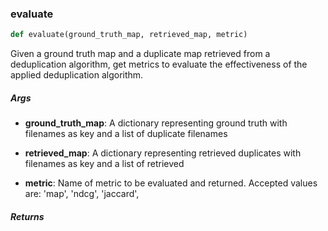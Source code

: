 ### evaluate
```python
def evaluate(ground_truth_map, retrieved_map, metric)
```
Given a ground truth map and a duplicate map retrieved from a deduplication algorithm, get metrics to evaluate the effectiveness of the applied deduplication algorithm.


##### Args
* **ground_truth_map**: A dictionary representing ground truth with filenames as key and a list of duplicate filenames

* **retrieved_map**: A dictionary representing retrieved duplicates with filenames as key and a list of retrieved

* **metric**:  Name of metric to be evaluated and returned. Accepted values are: 'map', 'ndcg', 'jaccard',

##### Returns

